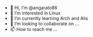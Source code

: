 - 👋 Hi, I’m @angarato86
- 👀 I’m interested in Linux
- 🌱 I’m currently learning Arch and Alis
- 💞️ I’m looking to collaborate on ...
- 📫 How to reach me ...

<!---
angarato86/angarato86 is a ✨ special ✨ repository because its `README.md` (this file) appears on your GitHub profile.
You can click the Preview link to take a look at your changes.
--->
